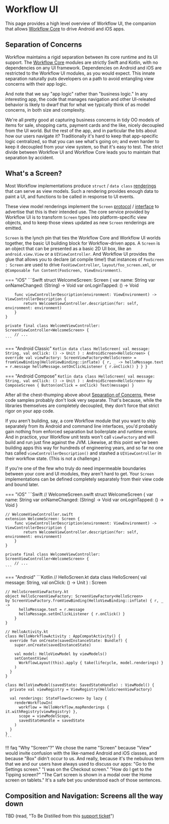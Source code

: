 # Workflow UI

This page provides a high level overview of Workflow UI, the companion that allows [Workflow Core](../core-workflow) to drive Android and iOS apps.

## Separation of Concerns

Workflow maintains a rigid separation between its core runtime and its UI support.
The [Workflow Core](../core-workflow) modules are strictly Swift and Kotlin, with no dependencies on any UI framework.
Dependencies on Android and iOS are restricted to the Workflow UI modules, as you would expect.
This innate separation naturally puts developers on a path to avoid entangling view concerns with their app logic.

And note that we say "app logic" rather than "business logic."
In any interesting app, the code that manages navigation and other UI-releated behavior is likely to dwarf that for what we typically think of as model concerns, in both size and complexity.

We're all pretty good at capturing business concerns in tidy OO models of items for sale, shopping carts, payment cards and the like, nicely decoupled from the UI world.
But the rest of the app, and in particular the bits about how our users navigate it?
Traditionally it's hard to keep that app-specific logic centralized, so that you can see what's going on; and even harder to keep it decoupled from your view system, so that it's easy to test.
The strict divide between Workflow UI and Workflow Core leads you to maintain that separation by accident.

## What's a Screen?

Most Workflow implementations produce `struct` / `data class` [renderings](../core-workflow#rendering) that can serve as view models.
Such a rendering provides enough data to paint a UI, and functions to be called in response to UI events.

These view model renderings implement the `Screen` [protocol](https://github.com/square/workflow-swift/blob/main/WorkflowUI/Sources/Screen/Screen.swift) / [interface](https://github.com/square/workflow-kotlin/blob/main/workflow-ui/core-common/src/main/java/com/squareup/workflow1/ui/Screen.kt) to advertise that this is their intended use.
The core service provided by Workflow UI is to transform `Screen` types into platform-specific view objects, and to keep those views updated as new `Screen` renderings are emitted.

`Screen` is the lynch pin that ties the Workflow Core and Workflow UI worlds together, the basic UI building block for Workflow-driven apps.
A `Screen` is an object that can be presented as a basic 2D UI box, like an `android.view.View` or a `UIViewController`.
And Workflow UI provides the glue that allows you to declare (at compile time!) that instances of `FooScreen : Screen` are used to drive `FooViewController`, `layout/foo_screen.xml`, or `@Composable fun Content(FooScreen, ViewEnvironment)`.

=== "iOS"
    ```Swift
    struct WelcomeScreen: Screen {
        var name: String
        var onNameChanged: (String) -> Void
        var onLoginTapped: () -> Void

        func viewControllerDescription(environment: ViewEnvironment) -> ViewControllerDescription {
            return WelcomeViewController.description(for: self, environment: environment)
        }
    }

    private final class WelcomeViewController: ScreenViewController<WelcomeScreen> {
        // ...
    ```

=== "Android Classic"
    ```Kotlin
    data class HelloScreen(
      val message: String,
      val onClick: () -> Unit
    ) : AndroidScreen<HelloScreen> {
      override val viewFactory: ScreenViewFactory<HelloScreen> =
        fromViewBinding(HelloViewBinding::inflate) { r, _ ->
          helloMessage.text = r.message
          helloMessage.setOnClickListener { r.onClick() }
        }
    }
    ```

=== "Android Compose"
    ```Kotlin
    data class HelloScreen(
      val message: String,
      val onClick: () -> Unit
    ) : AndroidScreen<HelloScreen> by ComposeScreen {
      Button(onClick = onClick)
      Text(message)
    }
    ```

After all the chest-thumping above about [Separation of Concerns](#separation-of-concerns), these code samples probably don't look very separate. That's because, while the libraries themselves are completely decoupled, they don't force that strict rigor on your app code.

If you aren't building, say, a core Workflow module that you want to ship separately from its Android and command line interfaces, you'd probably gain nothing from enforced separation but boilerplate and runtime errors.
And in practice, your Workflow unit tests won't call `viewFactory` and will build and run just fine against the JVM.
Likewise, at this point we've been building apps this way for hundreds of engineering years, and so far no one has called `viewControllerDescription()` and stashed a `UIViewController` in their workflow state.
(This is not a challenge.)

If you're one of the few who truly do need impermeable boundaries between your core and UI modules, they aren't hard to get.
Your `Screen` implementations can be defined completely separately from their view code and bound later.

=== "iOS"
    ```Swift
    // WelcomeScreen.swift
    struct WelcomeScreen {
        var name: String
        var onNameChanged: (String) -> Void
        var onLoginTapped: () -> Void
    }

    // WelcomeViewController.swift
    extension WelcomeScreen: Screen {
        func viewControllerDescription(environment: ViewEnvironment) -> ViewControllerDescription {
            return WelcomeViewController.description(for: self, environment: environment)
        }
    }

    private final class WelcomeViewController: ScreenViewController<WelcomeScreen> {
        // ...
    ```

=== "Android"
    ```Kotlin
    // HelloScreen.kt
    data class HelloScreen(
      val message: String,
      val onClick: () -> Unit
    ) : Screen

    // HelloScreenViewFactory.kt
    object HelloScreenViewFactory: ScreenViewFactory<HelloScreen>
    by ScreenViewFactory.fromViewBinding(HelloViewBinding::inflate) { r, _ ->
          helloMessage.text = r.message
          helloMessage.setOnClickListener { r.onClick() }
        }
    }

    // HelloActivity.kt
    class HelloWorkflowActivity : AppCompatActivity() {
      override fun onCreate(savedInstanceState: Bundle?) {
        super.onCreate(savedInstanceState)

        val model: HelloViewModel by viewModels()
        setContentView(
          WorkflowLayout(this).apply { take(lifecycle, model.renderings) }
        )
      }
    }

    class HelloViewModel(savedState: SavedStateHandle) : ViewModel() {
      private val viewRegistry = ViewRegistry(HelloScreenViewFactory)

      val renderings: StateFlow<Screen> by lazy {
        renderWorkflowIn(
          workflow = HelloWorkflow.mapRenderings { it.withRegistry(viewRegistry) },
          scope = viewModelScope,
          savedStateHandle = savedState
        )
      }
    }
    ```

!!! faq "Why \"Screen\"?"
    We chose the name "Screen" because "View" would invite confusion with the like-named Android and iOS classes, and because "Box" didn't occur to us.
    And really, because it's the nebulous term that we and our users have always used to discuss our apps: "Go to the Settings screen." "I was on the Checkout screen." "How do I get to the Tipping screen?" "The Cart screen is shown in a modal over the Home screen on tablets." It's a safe bet you understood each of those sentences.

## Composition and Navigation: Screens all the way down

TBD (read, "To Be Distilled from this [support ticket](https://github.com/square/workflow/issues/613)")